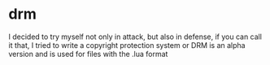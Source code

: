 # drm

I decided to try myself not only in attack, but also in defense, if you can call it that, I tried to write a copyright protection system or DRM is an alpha version and is used for files with the .lua format
